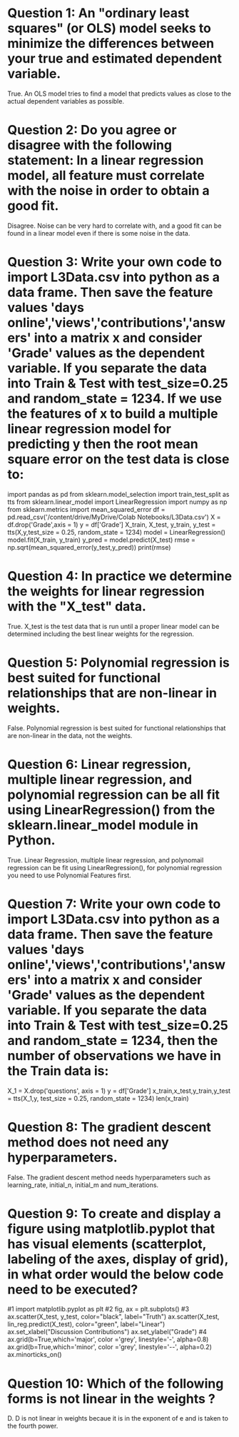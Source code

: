# Question 1: An "ordinary least squares" (or OLS) model seeks to minimize the differences between your true and estimated dependent variable.

True. An OLS model tries to find a model that predicts values as close to the actual dependent variables as possible.

# Question 2: Do you agree or disagree with the following statement: In a linear regression model, all feature must correlate with the noise in order to obtain a good fit.

Disagree. Noise can be very hard to correlate with, and a good fit can be found in a linear model even if there is some noise in the data.

# Question 3: Write your own code to import L3Data.csv into python as a data frame. Then save the feature values  'days online','views','contributions','answers' into a matrix x and consider 'Grade' values as the dependent variable. If you separate the data into Train & Test with test_size=0.25 and random_state = 1234. If we use the features of x to build a multiple linear regression model for predicting y then the root mean square error on the test data is close to:

import pandas as pd
from sklearn.model_selection import train_test_split as tts
from sklearn.linear_model import LinearRegression
import numpy as np
from sklearn.metrics import mean_squared_error
df = pd.read_csv('/content/drive/MyDrive/Colab Notebooks/L3Data.csv')
X = df.drop('Grade',axis = 1)
y = df['Grade']
X_train, X_test, y_train, y_test = tts(X,y,test_size = 0.25, random_state = 1234)
model = LinearRegression()
model.fit(X_train, y_train)
y_pred = model.predict(X_test)
rmse = np.sqrt(mean_squared_error(y_test,y_pred))
print(rmse)

# Question 4: In practice we determine the weights for linear regression with the "X_test" data.

True. X_test is the test data that is run until a proper linear model can be determined including the best linear weights for the regression. 

# Question 5: Polynomial regression is best suited for functional relationships that are non-linear in weights.

False. Polynomial regression is best suited for functional relationships that are non-linear
       in the data, not the weights. 

# Question 6: Linear regression, multiple linear regression, and polynomial regression can be all fit using LinearRegression() from the sklearn.linear_model module in Python.

True. Linear Regression, multiple linear regression, and polynomail regression can be fit using
      LinearRegression(), for polynomial regression you need to use Polynomial Features first. 

# Question 7: Write your own code to import L3Data.csv into python as a data frame. Then save the feature values  'days online','views','contributions','answers' into a matrix x and consider 'Grade' values as the dependent variable. If you separate the data into Train & Test with test_size=0.25 and random_state = 1234, then the number of observations we have in the Train data is:

X_1 = X.drop('questions', axis = 1)
y = df['Grade']
x_train,x_test,y_train,y_test = tts(X_1,y, test_size = 0.25, random_state = 1234)
len(x_train)

# Question 8: The gradient descent method does not need any hyperparameters.

False. The gradient descent method needs hyperparameters such as learning_rate, initial_n, initial_m
       and num_iterations.

# Question 9: To create and display a figure using matplotlib.pyplot that has visual elements (scatterplot, labeling of the axes, display of grid), in what order would the below code need to be executed?

#1
import matplotlib.pyplot as plt
#2
fig, ax = plt.subplots()
#3
ax.scatter(X_test, y_test, color="black", label="Truth")
ax.scatter(X_test, lin_reg.predict(X_test), color="green", label="Linear")
ax.set_xlabel("Discussion Contributions")
ax.set_ylabel("Grade")
#4
ax.grid(b=True,which='major', color ='grey', linestyle='-', alpha=0.8)
ax.grid(b=True,which='minor', color ='grey', linestyle='--', alpha=0.2)
ax.minorticks_on()

# Question 10: Which of the following forms is not  linear in the weights ?

D. D is not linear in weights becaue it is in the exponent of e and is taken to the fourth power. 
